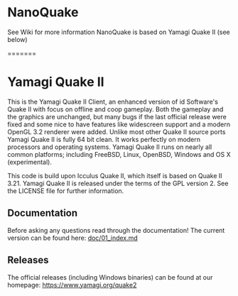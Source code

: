 # NanoQuake
See Wiki for more information
NanoQuake is based on Yamagi Quake II (see below)

=======
# Yamagi Quake II

This is the Yamagi Quake II Client, an enhanced version of id Software's Quake
II with focus on offline and coop gameplay. Both the gameplay and the graphics
are unchanged, but many bugs if the last official release were fixed and some
nice to have features like widescreen support and a modern OpenGL 3.2 renderer
were added. Unlike most other Quake II source ports Yamagi Quake II is fully 64
bit clean. It works perfectly on modern processors and operating systems. Yamagi
Quake II runs on nearly all common platforms; including FreeBSD, Linux, OpenBSD,
Windows and OS X (experimental).

This code is build upon Icculus Quake II, which itself is based on Quake II
3.21. Yamagi Quake II is released under the terms of the GPL version 2. See the
LICENSE file for further information.


## Documentation

Before asking any questions read through the documentation! The current
version can be found here: [doc/01_index.md](doc/01_index.md)


## Releases

The official releases (including Windows binaries) can be found at our
homepage: https://www.yamagi.org/quake2
